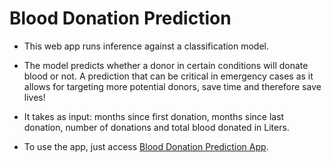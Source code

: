 # Blood Donation Prediction

* This web app runs inference against a classification model.

* The model predicts whether a donor in certain conditions will donate blood or not. A prediction that can be critical in emergency cases as it allows for targeting more potential donors, save time and therefore save lives!

* It takes as input: months since first donation, months since last donation, number of donations and total blood donated in Liters.

* To use the app, just access [Blood Donation Prediction App]([URL](https://front-m6am.onrender.com)https://front-m6am.onrender.com).
